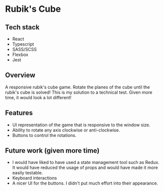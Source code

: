 # Rubik's Cube

## Tech stack
- React
- Typescript
- SASS/SCSS
- Flexbox
- Jest

## Overview
A responsive rubik's cube game. Rotate the planes of the cube until the rubik's cube is solved! This is my solution to a technical test. Given more time, it would look a lot different!

## Features
- UI representation of the game that is responsive to the window size.
- Ability to rotate any axis clockwise or anti-clockwise.
- Buttons to control the rotations.

## Future work (given more time)
- I would have liked to have used a state management tool such as Redux. It would have reduced the usage of props and would have made it more easily testable.
- Keyboard interactions
- A nicer UI for the buttons. I didn't put much effort into their appearance.
